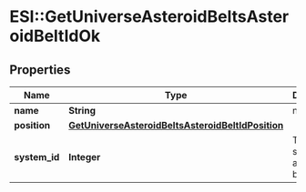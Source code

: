 # ESI::GetUniverseAsteroidBeltsAsteroidBeltIdOk

## Properties
Name | Type | Description | Notes
------------ | ------------- | ------------- | -------------
**name** | **String** | name string | 
**position** | [**GetUniverseAsteroidBeltsAsteroidBeltIdPosition**](GetUniverseAsteroidBeltsAsteroidBeltIdPosition.md) |  | 
**system_id** | **Integer** | The solar system this asteroid belt is in | 

